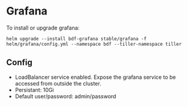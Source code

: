 # Grafana

To install or upgrade grafana:

```
helm upgrade --install bdf-grafana stable/grafana -f helm/grafana/config.yml --namespace bdf --tiller-namespace tiller
```

## Config

* LoadBalancer service enabled.
Expose the grafana service to be accessed from outside the cluster.
* Persistant: 10Gi
* Default user/password: admin/password
